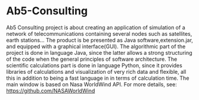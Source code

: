 # Ab5-Consulting
Ab5 Consulting project is about creating an application of simulation of a network of telecommunications containing
several nodes such as satellites, earth stations... 
The product is be presented as Java software,extension.jar, and equipped with a graphical interface(GUI).
The algorithmic part of the project is done in language Java, since the latter allows a strong structuring of the code 
when the general principles of software architecture.
The scientific calculations part is done in language Python, since it provides libraries of calculations and
visualization of very rich data and flexible, all this in addition to being a fast language in in terms of calculation time.
The main window is based on Nasa WorldWind API. 
For more details, see: https://github.com/NASAWorldWind

